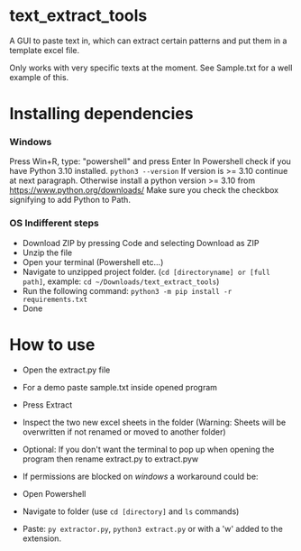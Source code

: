 # text_extract_tools
A GUI to paste text in, which can extract certain patterns and put them in a template excel file.

Only works with very specific texts at the moment.
See Sample.txt for a well example of this.

# Installing dependencies

### Windows

Press Win+R, type: "powershell" and press Enter
In Powershell check if you have Python 3.10 installed.
`python3 --version`
If version is >= 3.10 continue at next paragraph.
Otherwise install a python version >= 3.10 from https://www.python.org/downloads/
Make sure you check the checkbox signifying to add Python to Path.

### OS Indifferent steps
- Download ZIP by pressing Code and selecting Download as ZIP
- Unzip the file
- Open your terminal (Powershell etc...)
- Navigate to unzipped project folder. (`cd [directoryname] or [full path]`, example: `cd ~/Downloads/text_extract_tools`)
- Run the following command: `python3 -m pip install -r requirements.txt`
- Done

# How to use
- Open the extract.py file
- For a demo paste sample.txt inside opened program
- Press Extract
- Inspect the two new excel sheets in the folder (Warning: Sheets will be overwritten if not renamed or moved to another folder)
- Optional: If you don\'t want the terminal to pop up when opening the program then rename extract.py to extract.pyw

- If permissions are blocked on *windows* a workaround could be:
- Open Powershell
- Navigate to folder (use `cd [directory]` and `ls` commands)
- Paste: `py extractor.py`, `python3 extract.py` or with a 'w' added to the extension.
